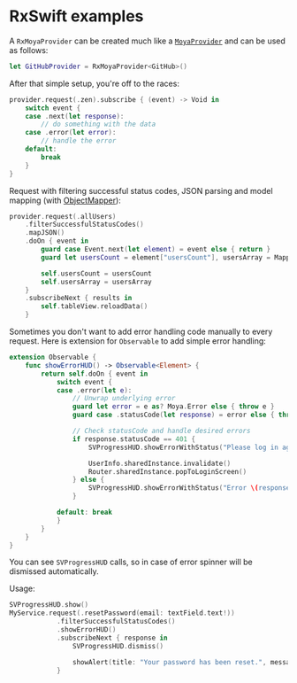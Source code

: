RxSwift examples
================

A `RxMoyaProvider` can be created much like a
[`MoyaProvider`](../Providers.md) and can be used as follows:

```swift
let GitHubProvider = RxMoyaProvider<GitHub>()
```

After that simple setup, you're off to the races:

```swift
provider.request(.zen).subscribe { (event) -> Void in
    switch event {
    case .next(let response):
        // do something with the data
    case .error(let error):
        // handle the error
    default:
        break
    }
}
```

Request with filtering successful status codes, JSON parsing and model mapping (with [ObjectMapper](https://github.com/Hearst-DD/ObjectMapper)):

```swift
provider.request(.allUsers)
	.filterSuccessfulStatusCodes()
	.mapJSON()
    .doOn { event in
        guard case Event.next(let element) = event else { return }
		guard let usersCount = element["usersCount"], usersArray = Mapper<User>().mapArray(element["users"]) else { return }

        self.usersCount = usersCount
		self.usersArray = usersArray
    }
    .subscribeNext { results in
        self.tableView.reloadData()
    }
```

Sometimes you don't want to add error handling code manually to every
request. Here is extension for `Observable` to add simple error handling:

```swift
extension Observable {
    func showErrorHUD() -> Observable<Element> {
        return self.doOn { event in
            switch event {
            case .error(let e):
                // Unwrap underlying error
                guard let error = e as? Moya.Error else { throw e }
                guard case .statusCode(let response) = error else { throw e }

                // Check statusCode and handle desired errors
                if response.statusCode == 401 {
                    SVProgressHUD.showErrorWithStatus("Please log in again")

                    UserInfo.sharedInstance.invalidate()
                    Router.sharedInstance.popToLoginScreen()
                } else {
                    SVProgressHUD.showErrorWithStatus("Error \(response.statusCode)")
                }

            default: break
            }
        }
    }
}
```

You can see `SVProgressHUD` calls, so in case of error spinner will be
dismissed automatically.

Usage:

```swift
SVProgressHUD.show()			
MyService.request(.resetPassword(email: textField.text!))
		    .filterSuccessfulStatusCodes()
		    .showErrorHUD()
		    .subscribeNext { response in
		        SVProgressHUD.dismiss()

		        showAlert(title: "Your password has been reset.", message: "An email will be sent to you with a new password shortly.")
		    }
```
